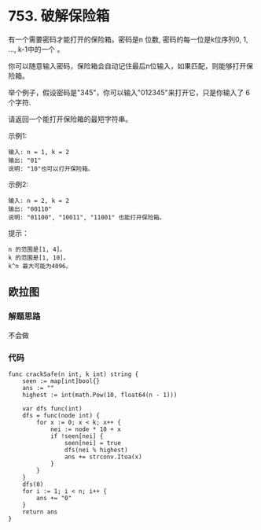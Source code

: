 # 753. 破解保险箱
有一个需要密码才能打开的保险箱。密码是n 位数, 密码的每一位是k位序列0, 1, ..., k-1中的一个 。

你可以随意输入密码，保险箱会自动记住最后n位输入，如果匹配，则能够打开保险箱。

举个例子，假设密码是"345"，你可以输入"012345"来打开它，只是你输入了 6个字符.

请返回一个能打开保险箱的最短字符串。



示例1:
```
输入: n = 1, k = 2
输出: "01"
说明: "10"也可以打开保险箱。
```

示例2:
```
输入: n = 2, k = 2
输出: "00110"
说明: "01100", "10011", "11001" 也能打开保险箱。
```

提示：
```
n 的范围是[1, 4]。
k 的范围是[1, 10]。
k^n 最大可能为4096。
```

## 欧拉图
### 解题思路
不会做
### 代码
```golang
func crackSafe(n int, k int) string {
	seen := map[int]bool{}
	ans := ""
	highest := int(math.Pow(10, float64(n - 1)))

	var dfs func(int)
	dfs = func(node int) {
		for x := 0; x < k; x++ {
			nei := node * 10 + x
			if !seen[nei] {
				seen[nei] = true
				dfs(nei % highest)
				ans += strconv.Itoa(x)
			}
		}
	}
	dfs(0)
	for i := 1; i < n; i++ {
		ans += "0"
	}
	return ans
}
```